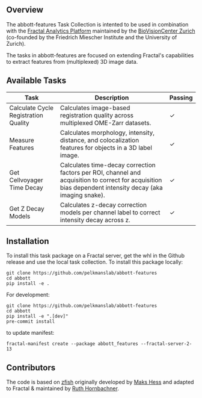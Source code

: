 ## Overview
The abbott-features Task Collection is intented to be used in combination with the [Fractal Analytics Platform](https://github.com/fractal-analytics-platform) maintained by the [BioVisionCenter Zurich](https://www.biovisioncenter.uzh.ch/en.html) (co-founded by the Friedrich Miescher Institute and the University of Zurich). 

The tasks in abbott-features are focused on extending Fractal's capabilities to extract features from (multiplexed) 3D image data.

## Available Tasks
| Task | Description | Passing |
| --- | --- | --- |
| Calculate Cycle Registration Quality | Calculates image-based registration quality across multiplexed OME-Zarr datasets.| ✓ |
| Measure Features | Calculates morphology, intensity, distance, and colocalization features for objects in a 3D label image.| ✓ |
| Get Cellvoyager Time Decay | Calculates time-decay correction factors per ROI, channel and acquisition to correct for acquisition bias dependent intensity decay (aka imaging snake).| ✓ |
| Get Z Decay Models | Calculates z-decay correction models per channel label to correct intensity decay across z.|✓|

## Installation

To install this task package on a Fractal server, get the whl in the Github release and use the local task collection.
To install this package locally:
```
git clone https://github.com/pelkmanslab/abbott-features
cd abbott
pip install -e .
```

For development:
```
git clone https://github.com/pelkmanslab/abbott-features
cd abbott
pip install -e ".[dev]" 
pre-commit install
```
to update manifest:
```
fractal-manifest create --package abbott_features --fractal-server-2-13
```

## Contributors
The code is based on [zfish](https://github.com/MaksHess/zfish) originally developed by [Maks Hess](https://github.com/MaksHess) and adapted to Fractal & maintained by [Ruth Hornbachner](https://github.com/rhornb).

